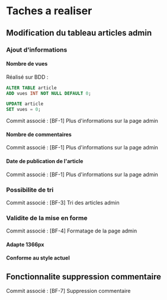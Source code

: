 # Taches a realiser

## Modification du tableau articles admin

### Ajout d'informations

#### Nombre de vues

Réalisé sur BDD :
```sql
ALTER TABLE article
ADD vues INT NOT NULL DEFAULT 0;
```

```sql
UPDATE article
SET vues = 0;
```

Commit associé :
[BF-1] Plus d'informations sur la page admin

#### Nombre de commentaires

Commit associé :
[BF-1] Plus d'informations sur la page admin

#### Date de publication de l'article

Commit associé :
[BF-1] Plus d'informations sur la page admin

### Possibilite de tri

Commit associé :
[BF-3] Tri des articles admin

### Validite de la mise en forme

Commit associé :
[BF-4] Formatage de la page admin

#### Adapte 1366px

#### Conforme au style actuel

## Fonctionnalite suppression commentaire

Commit associé :
[BF-7] Suppression commentaire